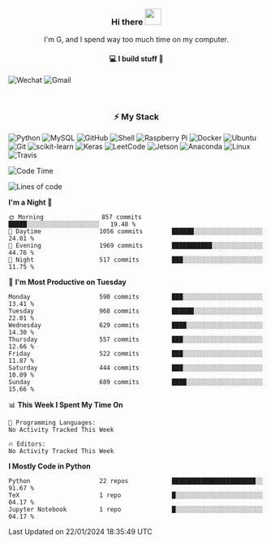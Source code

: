 <h3 align="center"> Hi there <img src="https://raw.githubusercontent.com/ShahriarShafin/ShahriarShafin/main/Assets/handshake.gif" height="32px"></h3>

<p align="center">
I'm G, and I spend way too much time on my computer.
</p>

<h4 align="center">
💻 I build stuff 🌱 </a>
</h4>

![Wechat](https://img.shields.io/badge/-gavingsf-07C160?style=flat-square&logo=WeChat&logoColor=white)
![Gmail](https://img.shields.io/badge/--D14836?style=flat-square&logo=Gmail&logoColor=white)


<br/>
<h3 align="center">
⚡ My Stack
</h3>

![Python](https://img.shields.io/badge/-Python-black?style=flat-square&logo=Python)
![MySQL](https://img.shields.io/badge/-MySQL-black?style=flat-square&logo=mysql)
![GitHub](https://img.shields.io/badge/-GitHub-181717?style=flat-square&logo=github)
![Shell](https://img.shields.io/badge/-shell-5391FE?style=flat-square&logo=PowerShell&logoColor=white)
![Raspberry Pi](https://img.shields.io/badge/-Raspberry%20Pi-C51A4A?style=flat-square&logo=Raspberry-Pi)
![Docker](https://img.shields.io/badge/-Docker-black?style=flat-square&logo=docker)
![Ubuntu](https://img.shields.io/badge/-Ubuntu-772953?style=flat-square&logo=Ubuntu&logoColor=white)
![Git](https://img.shields.io/badge/-Git-F44D27?style=flat-square&logo=Git&logoColor=white)
![scikit-learn](https://img.shields.io/badge/-scikitlearn-000000?style=flat-square&logo=scikit-learn)
![Keras](https://img.shields.io/badge/-Keras-D00000?style=flat-square&logo=keras)
![LeetCode](https://img.shields.io/badge/-LeetCode-000000?style=flat-square&logo=LeetCode)
![Jetson](https://img.shields.io/badge/-Jetson-76B900?style=flat-square&logo=Nvidia&logoColor=white)
![Anaconda](https://img.shields.io/badge/-Anaconda-44A833?style=flat-square&logo=Anaconda&logoColor=white)
![Linux](https://img.shields.io/badge/-Linux-FCC264?style=flat-square&logo=Linux&logoColor=black)
![Travis](https://img.shields.io/badge/-TravisCI-3EAAAF?style=flat-square&logo=travis-ci&logoColor=white)




<!--START_SECTION:waka-->
![Code Time](http://img.shields.io/badge/Code%20Time-36%20mins-blue)

![Lines of code](https://img.shields.io/badge/From%20Hello%20World%20I%27ve%20Written-199.0%20thousand%20lines%20of%20code-blue)

**I'm a Night 🦉** 

```text
🌞 Morning                857 commits         █████░░░░░░░░░░░░░░░░░░░░   19.48 % 
🌆 Daytime                1056 commits        ██████░░░░░░░░░░░░░░░░░░░   24.01 % 
🌃 Evening                1969 commits        ███████████░░░░░░░░░░░░░░   44.76 % 
🌙 Night                  517 commits         ███░░░░░░░░░░░░░░░░░░░░░░   11.75 % 
```
📅 **I'm Most Productive on Tuesday** 

```text
Monday                   590 commits         ███░░░░░░░░░░░░░░░░░░░░░░   13.41 % 
Tuesday                  968 commits         ██████░░░░░░░░░░░░░░░░░░░   22.01 % 
Wednesday                629 commits         ████░░░░░░░░░░░░░░░░░░░░░   14.30 % 
Thursday                 557 commits         ███░░░░░░░░░░░░░░░░░░░░░░   12.66 % 
Friday                   522 commits         ███░░░░░░░░░░░░░░░░░░░░░░   11.87 % 
Saturday                 444 commits         ███░░░░░░░░░░░░░░░░░░░░░░   10.09 % 
Sunday                   689 commits         ████░░░░░░░░░░░░░░░░░░░░░   15.66 % 
```


📊 **This Week I Spent My Time On** 

```text
💬 Programming Languages: 
No Activity Tracked This Week

🔥 Editors: 
No Activity Tracked This Week
```

**I Mostly Code in Python** 

```text
Python                   22 repos            ███████████████████████░░   91.67 % 
TeX                      1 repo              █░░░░░░░░░░░░░░░░░░░░░░░░   04.17 % 
Jupyter Notebook         1 repo              █░░░░░░░░░░░░░░░░░░░░░░░░   04.17 % 
```




 Last Updated on 22/01/2024 18:35:49 UTC
<!--END_SECTION:waka-->

